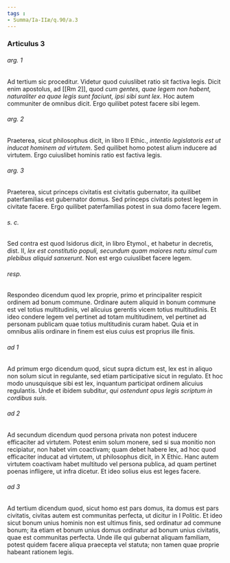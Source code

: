 ```yaml
---
tags : 
- Summa/Ia-IIæ/q.90/a.3
---
```


### Articulus 3

###### arg. 1
Ad tertium sic proceditur. Videtur quod cuiuslibet ratio sit factiva legis. Dicit enim apostolus, ad [[Rm 2]], quod *cum gentes, quae legem non habent, naturaliter ea quae legis sunt faciunt, ipsi sibi sunt lex*. Hoc autem communiter de omnibus dicit. Ergo quilibet potest facere sibi legem.

###### arg. 2
Praeterea, sicut philosophus dicit, in libro II Ethic., *intentio legislatoris est ut inducat hominem ad virtutem*. Sed quilibet homo potest alium inducere ad virtutem. Ergo cuiuslibet hominis ratio est factiva legis.

###### arg. 3
Praeterea, sicut princeps civitatis est civitatis gubernator, ita quilibet paterfamilias est gubernator domus. Sed princeps civitatis potest legem in civitate facere. Ergo quilibet paterfamilias potest in sua domo facere legem.

###### s. c.
Sed contra est quod Isidorus dicit, in libro Etymol., et habetur in decretis, dist. II, *lex est constitutio populi, secundum quam maiores natu simul cum plebibus aliquid sanxerunt*. Non est ergo cuiuslibet facere legem.

###### resp.
Respondeo dicendum quod lex proprie, primo et principaliter respicit ordinem ad bonum commune. Ordinare autem aliquid in bonum commune est vel totius multitudinis, vel alicuius gerentis vicem totius multitudinis. Et ideo condere legem vel pertinet ad totam multitudinem, vel pertinet ad personam publicam quae totius multitudinis curam habet. Quia et in omnibus aliis ordinare in finem est eius cuius est proprius ille finis.

###### ad 1
Ad primum ergo dicendum quod, sicut supra dictum est, lex est in aliquo non solum sicut in regulante, sed etiam participative sicut in regulato. Et hoc modo unusquisque sibi est lex, inquantum participat ordinem alicuius regulantis. Unde et ibidem subditur, *qui ostendunt opus legis scriptum in cordibus suis*.

###### ad 2
Ad secundum dicendum quod persona privata non potest inducere efficaciter ad virtutem. Potest enim solum monere, sed si sua monitio non recipiatur, non habet vim coactivam; quam debet habere lex, ad hoc quod efficaciter inducat ad virtutem, ut philosophus dicit, in X Ethic. Hanc autem virtutem coactivam habet multitudo vel persona publica, ad quam pertinet poenas infligere, ut infra dicetur. Et ideo solius eius est leges facere.

###### ad 3
Ad tertium dicendum quod, sicut homo est pars domus, ita domus est pars civitatis, civitas autem est communitas perfecta, ut dicitur in I Politic. Et ideo sicut bonum unius hominis non est ultimus finis, sed ordinatur ad commune bonum; ita etiam et bonum unius domus ordinatur ad bonum unius civitatis, quae est communitas perfecta. Unde ille qui gubernat aliquam familiam, potest quidem facere aliqua praecepta vel statuta; non tamen quae proprie habeant rationem legis.

